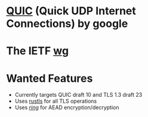 # [QUIC](quic) (Quick UDP Internet Connections) by google

# The IETF [wg](wg)

# Wanted Features

* Currently targets QUIC draft 10 and TLS 1.3 draft 23
* Uses [rustls][rustls] for all TLS operations
* Uses [*ring*][ring] for AEAD encryption/decryption

[quic]: https://www.chromium.org/quic
[wg]: https://quicwg.github.io/
[rustls]: https://github.com/ctz/rustls
[ring]: https://github.com/briansmith/ring
